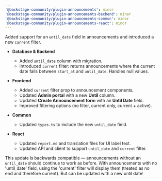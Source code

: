 ```yaml
---
'@backstage-community/plugin-announcements': minor
'@backstage-community/plugin-announcements-backend': minor
'@backstage-community/plugin-announcements-common': minor
'@backstage-community/plugin-announcements-react': minor
---
```


Added support for an `until_date` field in announcements and introduced a new `current` filter.

- **Database & Backend**

  - Added `until_date` column with migration.
  - Introduced `current` filter: returns announcements where the current date falls between `start_at` and `until_date`. Handles null values.

- **Frontend**

  - Added `current` filter prop to announcement components.
  - Updated **Admin portal** with a new **Until** column.
  - Updated **Create Announcement form** with an **Until Date** field.
  - Improved filtering options (no filter, current only, current + active).

- **Common**

  - Updated `types.ts` to include the new `until_date` field.

- **React**
  - Updated `report.md` and translation files for UI label text.
  - Updated API and client to support `until_date` and `current` filter.

This update is backwards compatible — announcements without an `until_date` should continue to work as before. With announcements with no 'until_date' field, using the 'current' filter will display them (treated as no end and therefore current). But can be updated with a new until date!
